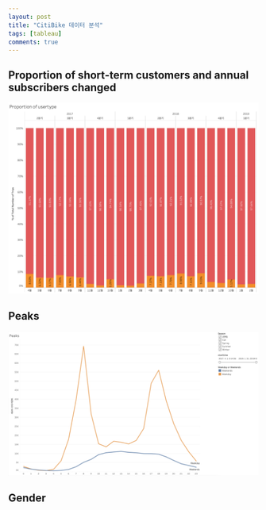```yaml
---
layout: post
title: "CitiBike 데이터 분석"
tags: [tableau]
comments: true
---
```


## Proportion of short-term customers and annual subscribers changed
![proportion of customers](../images/2019-03-10-proportion-of-user.png)

## Peaks
![Peak](../images/2019-03-10-peaks.png)

## Gender
